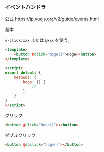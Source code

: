### イベントハンドラ
公式
https://jp.vuejs.org/v2/guide/events.html

基本

`v-click:xxx` または `@xxx` を使う。

```html
<template>
    <button @click="hoge()">Hoge</button>
</template>

<script>
export default {
    methods: {
        hoge: () {
            // 
        }
    }
}
</script>
```

クリック
```html
<button @click="hoge()"></button>
``` 

ダブルクリック
```html
<button @dbclick="hoge()"></button>
``` 